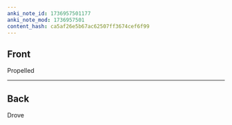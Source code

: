 ```yaml
---
anki_note_id: 1736957501177
anki_note_mod: 1736957501
content_hash: ca5af26e5b67ac62507ff3674cef6f99
---
```


## Front

Propelled

<hr/>

## Back

Drove